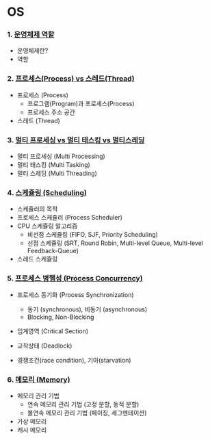 # OS

### 1. [운영체제 역할](https://github.com/lja9702/CS_for_noob/blob/noob/OS/OS_Role.md)

- 운영체제란?
- 역할

### 2. [프로세스(Process) vs 스레드(Thread)](https://github.com/lja9702/CS_for_noob/blob/noob/OS/Process_Thread.md)

- 프로세스 (Process)
  - 프로그램(Program)과 프로세스(Process)
  - 프로세스 주소 공간
- 스레드 (Thread)

### 3. [멀티 프로세싱 vs 멀티 태스킹 vs 멀티스레딩](https://github.com/lja9702/CS_for_noob/blob/noob/OS/multi-processing_tasking_threading.md)

- 멀티 프로세싱 (Multi Processing)
- 멀티 태스킹 (Multi Tasking)
- 멀티 스레딩 (Multi Threading)

### 4. [스케쥴링 (Scheduling)](https://github.com/lja9702/CS_for_noob/blob/noob/OS/scheduling.md)

- 스케쥴러의 목적
- 프로세스 스케쥴러 (Process Scheduler)
- CPU 스케쥴링 알고리즘
  - 비선점 스케쥴링 (FIFO, SJF, Priority Scheduling)
  - 선점 스케쥴링 (SRT, Round Robin, Multi-level Queue, Multi-level Feedback-Queue)
- 스레드 스케쥴링

### 5. [프로세스 병행성 (Process Concurrency)](https://github.com/lja9702/CS_for_noob/blob/noob/OS/Process_Concurrency.md)

- 프로세스 동기화 (Process Synchronization)
  - 동기 (synchronous), 비동기 (asynchronous)
  - Blocking, Non-Blocking

- 임계영역 (Critical Section)
- 교착상태 (Deadlock)
- 경쟁조건(race condition), 기아(starvation)

### 6. [메모리 (Memory)](https://github.com/lja9702/CS_for_noob/blob/noob/OS/Memory.md)

- 메모리 관리 기법
  - 연속 메모리 관리 기법 (고정 분할, 동적 분할)
  - 불연속 메모리 관리 기법 (페이징, 세그멘테이션)
- 가상 메모리
- 캐시 메모리
